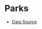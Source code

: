 # Parks

* [Data Source](http://www1.toronto.ca/City_Of_Toronto/Information_Technology/Open_Data/Data_Sets/Assets/Files/locations-20110725.xml)
